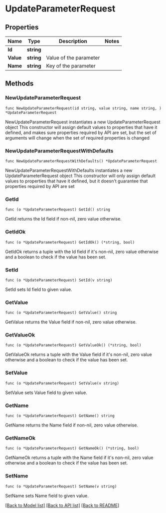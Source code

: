 # UpdateParameterRequest

## Properties

Name | Type | Description | Notes
------------ | ------------- | ------------- | -------------
**Id** | **string** |  | 
**Value** | **string** | Value of the parameter | 
**Name** | **string** | Key of the parameter | 

## Methods

### NewUpdateParameterRequest

`func NewUpdateParameterRequest(id string, value string, name string, ) *UpdateParameterRequest`

NewUpdateParameterRequest instantiates a new UpdateParameterRequest object
This constructor will assign default values to properties that have it defined,
and makes sure properties required by API are set, but the set of arguments
will change when the set of required properties is changed

### NewUpdateParameterRequestWithDefaults

`func NewUpdateParameterRequestWithDefaults() *UpdateParameterRequest`

NewUpdateParameterRequestWithDefaults instantiates a new UpdateParameterRequest object
This constructor will only assign default values to properties that have it defined,
but it doesn't guarantee that properties required by API are set

### GetId

`func (o *UpdateParameterRequest) GetId() string`

GetId returns the Id field if non-nil, zero value otherwise.

### GetIdOk

`func (o *UpdateParameterRequest) GetIdOk() (*string, bool)`

GetIdOk returns a tuple with the Id field if it's non-nil, zero value otherwise
and a boolean to check if the value has been set.

### SetId

`func (o *UpdateParameterRequest) SetId(v string)`

SetId sets Id field to given value.


### GetValue

`func (o *UpdateParameterRequest) GetValue() string`

GetValue returns the Value field if non-nil, zero value otherwise.

### GetValueOk

`func (o *UpdateParameterRequest) GetValueOk() (*string, bool)`

GetValueOk returns a tuple with the Value field if it's non-nil, zero value otherwise
and a boolean to check if the value has been set.

### SetValue

`func (o *UpdateParameterRequest) SetValue(v string)`

SetValue sets Value field to given value.


### GetName

`func (o *UpdateParameterRequest) GetName() string`

GetName returns the Name field if non-nil, zero value otherwise.

### GetNameOk

`func (o *UpdateParameterRequest) GetNameOk() (*string, bool)`

GetNameOk returns a tuple with the Name field if it's non-nil, zero value otherwise
and a boolean to check if the value has been set.

### SetName

`func (o *UpdateParameterRequest) SetName(v string)`

SetName sets Name field to given value.



[[Back to Model list]](../README.md#documentation-for-models) [[Back to API list]](../README.md#documentation-for-api-endpoints) [[Back to README]](../README.md)


